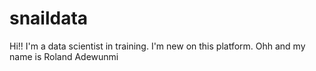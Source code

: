 # snaildata

Hi!!
I'm a data scientist in training.
I'm new on this platform.
Ohh and my name is Roland Adewunmi
